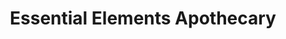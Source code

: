 ---
title: "Essential Elements Apothecary"
url: /portland/essential-elements-apothecary/
shop: herbalist
---